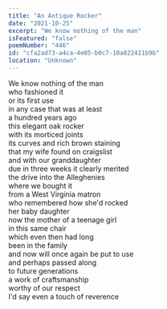 ```yaml
---
title: "An Antique Rocker"
date: "2021-10-25"
excerpt: "We know nothing of the man"
isFeatured: "false"
poemNumber: "446"
id: "cfa2ad73-a4ca-4e05-b0c7-10a822411b9b"
location: "Unknown"
---
```


We know nothing of the man  
who fashioned it  
or its first use  
in any case that was at least  
a hundred years ago  
this elegant oak rocker  
with its morticed joints  
its curves and rich brown staining  
that my wife found on craigslist  
and with our granddaughter  
due in three weeks it clearly merited  
the drive into the Alleghenies  
where we bought it  
from a West Virginia matron  
who remembered how she'd rocked  
her baby daughter  
now the mother of a teenage girl  
in this same chair  
which even then had long  
been in the family  
and now will once again be put to use  
and perhaps passed along  
to future generations  
a work of craftsmanship  
worthy of our respect  
I'd say even a touch of reverence
